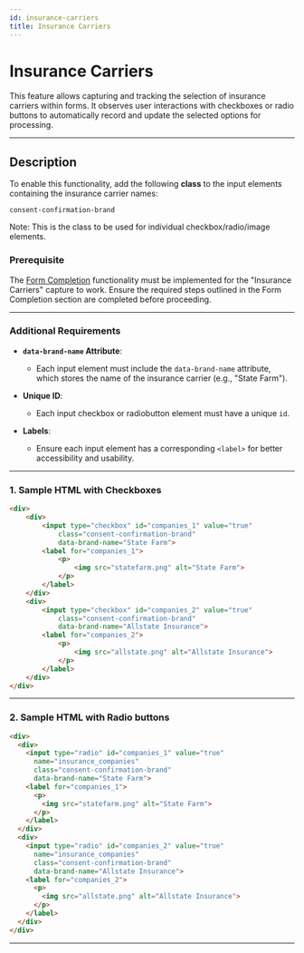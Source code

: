```yaml
---
id: insurance-carriers
title: Insurance Carriers
---
```


# Insurance Carriers

This feature allows capturing and tracking the selection of insurance carriers within forms. It observes user interactions with checkboxes or radio buttons to automatically record and update the selected options for processing.

---

## Description

To enable this functionality, add the following **class** to the input elements containing the insurance carrier names:

```plaintext
consent-confirmation-brand
```
Note: This is the class to be used for individual checkbox/radio/image elements.

### Prerequisite

The [Form Completion](form-completion) functionality must be implemented for the "Insurance Carriers" capture to work. Ensure the required steps outlined in the Form Completion section are completed before proceeding.

---

### Additional Requirements

- **`data-brand-name` Attribute**:
  - Each input element must include the `data-brand-name` attribute, which stores the name of the insurance carrier (e.g., "State Farm").
  
- **Unique ID**:
  - Each input checkbox or radiobutton element must have a unique `id`.

- **Labels**:
  - Ensure each input element has a corresponding `<label>` for better accessibility and usability.

---

### 1. Sample HTML with Checkboxes

```html
<div>
    <div>
        <input type="checkbox" id="companies_1" value="true"
            class="consent-confirmation-brand"
            data-brand-name="State Farm">
        <label for="companies_1">
            <p>
                <img src="statefarm.png" alt="State Farm">
            </p>
        </label>
    </div>
    <div>
        <input type="checkbox" id="companies_2" value="true"
            class="consent-confirmation-brand"
            data-brand-name="Allstate Insurance">
        <label for="companies_2">
            <p>
                <img src="allstate.png" alt="Allstate Insurance">
            </p>
        </label>
    </div>
</div>
```

---

### 2. Sample HTML with Radio buttons

```html
<div>
  <div>
    <input type="radio" id="companies_1" value="true"
      name="insurance_companies"
      class="consent-confirmation-brand"
      data-brand-name="State Farm">
    <label for="companies_1">
      <p>
        <img src="statefarm.png" alt="State Farm">
      </p>
    </label>
  </div>
  <div>
    <input type="radio" id="companies_2" value="true"
      name="insurance_companies"
      class="consent-confirmation-brand"
      data-brand-name="Allstate Insurance">
    <label for="companies_2">
      <p>
        <img src="allstate.png" alt="Allstate Insurance">
      </p>
    </label>
  </div>
</div>
```

---